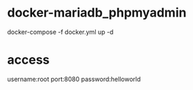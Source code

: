 # docker-mariadb_phpmyadmin
docker-compose -f docker.yml up -d 
# access
username:root
port:8080
password:helloworld

